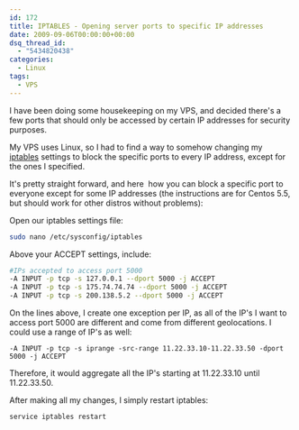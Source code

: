 ```yaml
---
id: 172
title: IPTABLES - Opening server ports to specific IP addresses
date: 2009-09-06T00:00:00+00:00
dsq_thread_id:
  - "5434820438"
categories:
  - Linux
tags:
  - VPS
---
```


  
</div>



<!-- <p style="text-align: center;">
  <img src="http://files.placona.co.uk/iptables/iptables.jpg" alt="Iptables shell script" width="480" height="276" /><br /> (Photo: <a title="Photo by Jordan W" href="http://www.flickr.com/photos/welshboy/100250487/" target="_blank" rel="nofollow">Jordan W</a>)
</p> -->

I have been doing some housekeeping on my VPS, and decided there's a few ports that should only be accessed by certain IP addresses for security purposes.
  
My VPS uses Linux, so I had to find a way to somehow changing my [iptables](http://en.wikipedia.org/wiki/Iptables "iptables - Wikipedia") settings to block the specific ports to every IP address, except for the ones I specified.
  
It's pretty straight forward, and here  how you can block a specific port to everyone except for some IP addresses (the instructions are for Centos 5.5, but should work for other distros without problems):
  
Open our iptables settings file:

```bash
sudo nano /etc/sysconfig/iptables
```

Above your ACCEPT settings, include:

```bash
#IPs accepted to access port 5000
-A INPUT -p tcp -s 127.0.0.1 --dport 5000 -j ACCEPT
-A INPUT -p tcp -s 175.74.74.74 --dport 5000 -j ACCEPT
-A INPUT -p tcp -s 200.138.5.2 --dport 5000 -j ACCEPT
```

On the lines above, I create one exception per IP, as all of the IP's I want to access port 5000 are different and come from different geolocations. I could use a range of IP's as well:

```
-A INPUT -p tcp -s iprange -src-range 11.22.33.10-11.22.33.50 -dport 5000 -j ACCEPT 
```

Therefore, it would aggregate all the IP's starting at 11.22.33.10 until 11.22.33.50.
  
After making all my changes, I simply restart iptables:

```bash
service iptables restart
```
